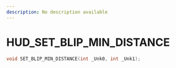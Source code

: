 ```yaml
---
description: No description available 
---
```


# HUD\_SET_BLIP_MIN_DISTANCE

```cpp
void SET_BLIP_MIN_DISTANCE(int _Unk0, int _Unk1);
```